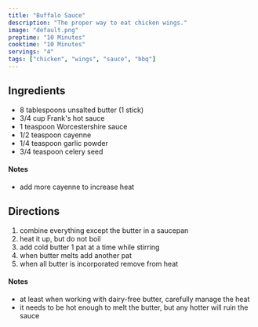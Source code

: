 ```yaml
---
title: "Buffalo Sauce"
description: "The proper way to eat chicken wings."
image: "default.png"
preptime: "10 Minutes"
cooktime: "10 Minutes"
servings: "4"
tags: ["chicken", "wings", "sauce", "bbq"]
---
```


## Ingredients
- 8 tablespoons unsalted butter (1 stick)
- 3/4 cup Frank's hot sauce
- 1 teaspoon Worcestershire sauce
- 1/2 teaspoon cayenne
- 1/4 teaspoon garlic powder
- 3/4 teaspoon celery seed

#### Notes
- add more cayenne to increase heat

## Directions
1. combine everything except the butter in a saucepan
2. heat it up, but do not boil
3. add cold butter 1 pat at a time while stirring
4. when butter melts add another pat
5. when all butter is incorporated remove from heat

#### Notes
- at least when working with dairy-free butter, carefully manage the heat
- it needs to be hot enough to melt the butter, but any hotter will ruin the sauce
